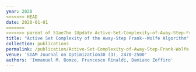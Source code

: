 ```yaml
---
year: 2020
<<<<<<< HEAD
date: 2020-01-01
=======
>>>>>>> parent of 51ae7be (Update Active-Set-Complexity-of-Away-Step-Frank-Wolfe-Algorithm.md)
title: "Active Set Complexity of the Away-Step Frank--Wolfe Algorithm"
collection: publications
permalink: /publication/Active-Set-Complexity-of-Away-Step-Frank-Wolfe-Algorithm
venue: 'SIAM Journal on Optimization30 (3), 2470-2500'
authors: 'Immanuel M. Bomze, Francesco Rinaldi, Damiano Zeffiro'
---
```

